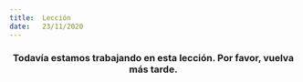 ```yaml
---
title:  Lección
date:   23/11/2020
---
```


### <center>Todavía estamos trabajando en esta lección. Por favor, vuelva más tarde.</center>